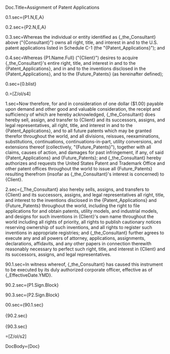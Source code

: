 Doc.Title=Assignment of Patent Applications

0.1.sec={P1.N,E,A}	

0.2.sec={P2.N,E,A}

0.3.sec=Whereas the individual or entity identified as {_the_Consultant} above ("{Consultant}") owns all right, title, and interest in and to the U.S. patent applications listed in Schedule C-1 (the "{Patent_Applications}"); and

0.4.sec=Whereas {P1.Name.Full} ("{Client}") desires to acquire {_the_Consultant}'s entire right, title, and interest in and to the {Patent_Applications}, and in and to the inventions disclosed in the {Patent_Applications}, and to the {Future_Patents} (as hereinafter defined);

0.sec={0.blist}

0.=[Z/ol/s4]

1.sec=Now therefore, for and in consideration of one dollar ($1.00) payable upon demand and other good and valuable consideration, the receipt and sufficiency of which are hereby acknowledged, {_the_Consultant} does hereby sell, assign, and transfer to {Client} and its successors, assigns, and legal representatives, all right, title, and interest in and to the {Patent_Applications}, and to all future patents which may be granted therefor throughout the world, and all divisions, reissues, reexaminations, substitutions, continuations, continuations-in-part, utility conversions, and extensions thereof (collectively, "{Future_Patents}"), together with all claims, causes of action, and damages for past infringement, if any, of said {Patent_Applications} and {Future_Patents}; and {_the_Consultant} hereby authorizes and requests the United States Patent and Trademark Office and other patent offices throughout the world to issue all {Future_Patents} resulting therefrom (insofar as {_the_Consultant}'s interest is concerned) to {Client}.

2.sec={_The_Consultant} also hereby sells, assigns, and transfers to {Client} and its successors, assigns, and legal representatives all right, title, and interest to the inventions disclosed in the {Patent_Applications} and {Future_Patents} throughout the world, including the right to file applications for and obtain patents, utility models, and industrial models, and designs for such inventions in {Client}'s own name throughout the world including all rights of priority, all rights to publish cautionary notices reserving ownership of such inventions, and all rights to register such inventions in appropriate registries; and {_the_Consultant} further agrees to execute any and all powers of attorney, applications, assignments, declarations, affidavits, and any other papers in connection therewith reasonably necessary to perfect such right, title, and interest in {Client} and its successors, assigns, and legal representatives.
 
90.1.sec=In witness whereof, {_the_Consultant} has caused this instrument to be executed by its duly authorized corporate officer, effective as of {_EffectiveDate.YMD}.

90.2.sec={P1.Sign.Block}

90.3.sec={P2.Sign.Block}

00.sec={90.1.sec}<br><br>{90.2.sec}<br><br>{90.3.sec}

=[Z/ol/s2]

DocBody={Doc}
